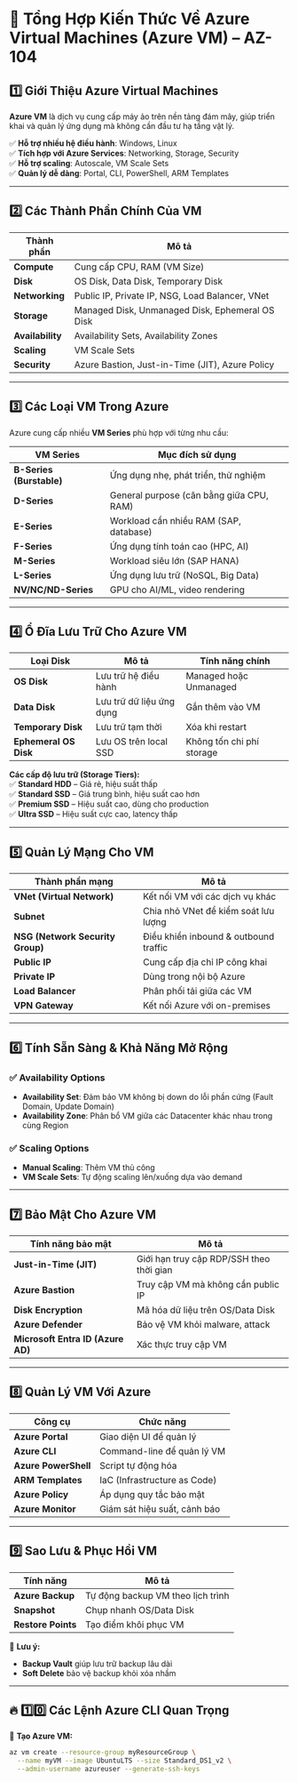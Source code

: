 # 🚀 Tổng Hợp Kiến Thức Về Azure Virtual Machines (Azure VM) – AZ-104  

## 1️⃣ Giới Thiệu Azure Virtual Machines  
**Azure VM** là dịch vụ cung cấp máy ảo trên nền tảng đám mây, giúp triển khai và quản lý ứng dụng mà không cần đầu tư hạ tầng vật lý.  

✅ **Hỗ trợ nhiều hệ điều hành**: Windows, Linux  
✅ **Tích hợp với Azure Services**: Networking, Storage, Security  
✅ **Hỗ trợ scaling**: Autoscale, VM Scale Sets  
✅ **Quản lý dễ dàng**: Portal, CLI, PowerShell, ARM Templates  

---

## 2️⃣ Các Thành Phần Chính Của VM  

| **Thành phần** | **Mô tả** |
|--------------|----------|
| **Compute** | Cung cấp CPU, RAM (VM Size) |
| **Disk** | OS Disk, Data Disk, Temporary Disk |
| **Networking** | Public IP, Private IP, NSG, Load Balancer, VNet |
| **Storage** | Managed Disk, Unmanaged Disk, Ephemeral OS Disk |
| **Availability** | Availability Sets, Availability Zones |
| **Scaling** | VM Scale Sets |
| **Security** | Azure Bastion, Just-in-Time (JIT), Azure Policy |

---

## 3️⃣ Các Loại VM Trong Azure  

Azure cung cấp nhiều **VM Series** phù hợp với từng nhu cầu:  

| **VM Series** | **Mục đích sử dụng** |
|--------------|--------------------|
| **B-Series (Burstable)** | Ứng dụng nhẹ, phát triển, thử nghiệm |
| **D-Series** | General purpose (cân bằng giữa CPU, RAM) |
| **E-Series** | Workload cần nhiều RAM (SAP, database) |
| **F-Series** | Ứng dụng tính toán cao (HPC, AI) |
| **M-Series** | Workload siêu lớn (SAP HANA) |
| **L-Series** | Ứng dụng lưu trữ (NoSQL, Big Data) |
| **NV/NC/ND-Series** | GPU cho AI/ML, video rendering |

---

## 4️⃣ Ổ Đĩa Lưu Trữ Cho Azure VM  

| **Loại Disk** | **Mô tả** | **Tính năng chính** |
|--------------|----------|----------------|
| **OS Disk** | Lưu trữ hệ điều hành | Managed hoặc Unmanaged |
| **Data Disk** | Lưu trữ dữ liệu ứng dụng | Gắn thêm vào VM |
| **Temporary Disk** | Lưu trữ tạm thời | Xóa khi restart |
| **Ephemeral OS Disk** | Lưu OS trên local SSD | Không tốn chi phí storage |

**Các cấp độ lưu trữ (Storage Tiers):**  
✅ **Standard HDD** – Giá rẻ, hiệu suất thấp  
✅ **Standard SSD** – Giá trung bình, hiệu suất cao hơn  
✅ **Premium SSD** – Hiệu suất cao, dùng cho production  
✅ **Ultra SSD** – Hiệu suất cực cao, latency thấp  

---

## 5️⃣ Quản Lý Mạng Cho VM  

| **Thành phần mạng** | **Mô tả** |
|--------------------|----------|
| **VNet (Virtual Network)** | Kết nối VM với các dịch vụ khác |
| **Subnet** | Chia nhỏ VNet để kiểm soát lưu lượng |
| **NSG (Network Security Group)** | Điều khiển inbound & outbound traffic |
| **Public IP** | Cung cấp địa chỉ IP công khai |
| **Private IP** | Dùng trong nội bộ Azure |
| **Load Balancer** | Phân phối tải giữa các VM |
| **VPN Gateway** | Kết nối Azure với on-premises |

---

## 6️⃣ Tính Sẵn Sàng & Khả Năng Mở Rộng  

### ✅ **Availability Options**  
- **Availability Set**: Đảm bảo VM không bị down do lỗi phần cứng (Fault Domain, Update Domain)  
- **Availability Zone**: Phân bổ VM giữa các Datacenter khác nhau trong cùng Region  

### ✅ **Scaling Options**  
- **Manual Scaling**: Thêm VM thủ công  
- **VM Scale Sets**: Tự động scaling lên/xuống dựa vào demand  

---

## 7️⃣ Bảo Mật Cho Azure VM  

| **Tính năng bảo mật** | **Mô tả** |
|----------------------|----------|
| **Just-in-Time (JIT)** | Giới hạn truy cập RDP/SSH theo thời gian |
| **Azure Bastion** | Truy cập VM mà không cần public IP |
| **Disk Encryption** | Mã hóa dữ liệu trên OS/Data Disk |
| **Azure Defender** | Bảo vệ VM khỏi malware, attack |
| **Microsoft Entra ID (Azure AD)** | Xác thực truy cập VM |

---

## 8️⃣ Quản Lý VM Với Azure  

| **Công cụ** | **Chức năng** |
|------------|------------|
| **Azure Portal** | Giao diện UI để quản lý |
| **Azure CLI** | Command-line để quản lý VM |
| **Azure PowerShell** | Script tự động hóa |
| **ARM Templates** | IaC (Infrastructure as Code) |
| **Azure Policy** | Áp dụng quy tắc bảo mật |
| **Azure Monitor** | Giám sát hiệu suất, cảnh báo |

---

## 9️⃣ Sao Lưu & Phục Hồi VM  

| **Tính năng** | **Mô tả** |
|-------------|----------|
| **Azure Backup** | Tự động backup VM theo lịch trình |
| **Snapshot** | Chụp nhanh OS/Data Disk |
| **Restore Points** | Tạo điểm khôi phục VM |

📌 **Lưu ý:**  
- **Backup Vault** giúp lưu trữ backup lâu dài  
- **Soft Delete** bảo vệ backup khỏi xóa nhầm  

---

## 🔥 1️⃣0️⃣ Các Lệnh Azure CLI Quan Trọng  

📌 **Tạo Azure VM:**  
```bash
az vm create --resource-group myResourceGroup \
  --name myVM --image UbuntuLTS --size Standard_DS1_v2 \
  --admin-username azureuser --generate-ssh-keys
